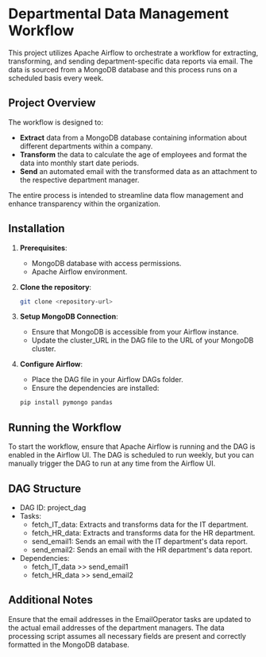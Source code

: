 # Departmental Data Management Workflow

This project utilizes Apache Airflow to orchestrate a workflow for extracting, transforming, and sending department-specific data reports via email. The data is sourced from a MongoDB database and this process runs on a scheduled basis every week.

## Project Overview

The workflow is designed to:
- **Extract** data from a MongoDB database containing information about different departments within a company.
- **Transform** the data to calculate the age of employees and format the data into monthly start date periods.
- **Send** an automated email with the transformed data as an attachment to the respective department manager.

The entire process is intended to streamline data flow management and enhance transparency within the organization.

## Installation

1. **Prerequisites**:
   - MongoDB database with access permissions.
   - Apache Airflow environment.

2. **Clone the repository**:
   ```bash
   git clone <repository-url>
   ```

3. **Setup MongoDB Connection**:
    - Ensure that MongoDB is accessible from your Airflow instance.
    - Update the cluster_URL in the DAG file to the URL of your MongoDB cluster.

4. **Configure Airflow**:
    - Place the DAG file in your Airflow DAGs folder.
    - Ensure the dependencies are installed:
    ```bash
    pip install pymongo pandas
    ```

## Running the Workflow
To start the workflow, ensure that Apache Airflow is running and the DAG is enabled in the Airflow UI. The DAG is scheduled to run weekly, but you can manually trigger the DAG to run at any time from the Airflow UI.

## DAG Structure
- DAG ID: project_dag
- Tasks:
    - fetch_IT_data: Extracts and transforms data for the IT department.
    - fetch_HR_data: Extracts and transforms data for the HR department.
    - send_email1: Sends an email with the IT department's data report.
    - send_email2: Sends an email with the HR department's data report.
- Dependencies:
    - fetch_IT_data >> send_email1
    - fetch_HR_data >> send_email2

## Additional Notes
  Ensure that the email addresses in the EmailOperator tasks are updated to the actual email addresses of the department managers.
  The data processing script assumes all necessary fields are present and correctly formatted in the MongoDB database.
